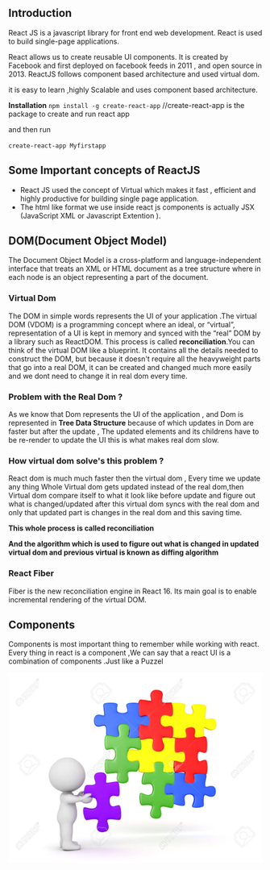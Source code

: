 ## Introduction 
React JS is a javascript library for front end web development. React is used to build single-page applications.

React allows us to create reusable UI components. It is created by Facebook and first deployed on facebook feeds in 2011 , and open source in 2013. ReactJS follows component based architecture and used virtual dom.

it is easy to learn ,highly Scalable and uses component based architecture.

**Installation**
`npm install -g create-react-app`  //create-react-app is the package to create and run react app

and then run

`create-react-app Myfirstapp`  

## Some Important concepts of ReactJS

- React JS used the concept of Virtual which makes it fast , efficient and highly productive for building single page application.
- The html like format we use inside react js components is actually JSX (JavaScript XML or Javascript Extention ).

## DOM(Document Object Model)
The Document Object Model is a cross-platform and language-independent interface that treats an XML or HTML document as a tree structure where in each node is an object representing a part of the document.
### Virtual Dom
The DOM in simple words represents the UI of your application .The virtual DOM (VDOM) is a programming concept where an ideal, or “virtual”, representation of a UI is kept in memory and synced with the “real” DOM by a library such as ReactDOM. This process is called **reconciliation**.You can think of the virtual DOM like a blueprint. It contains all the details needed to construct the DOM, but because it doesn't require all the heavyweight parts that go into a real DOM, it can be created and changed much more easily and we dont need to change it in real dom every time.


### Problem with the Real Dom ?
As we know that Dom represents the UI of the application , and Dom is represented in **Tree Data Structure** because of which updates in Dom are faster but after the update , The updated elements and its childrens have to be re-render to update the UI this is what makes real dom slow.


### How virtual dom solve's this problem ?
React dom is much much faster then the virtual dom , Every time we update any thing Whole Virtual dom gets updated instead of the real dom,then Virtual dom compare itself to what it look like before update and figure out what is changed/updated after this virtual dom syncs with the real dom and only that updated part is changes in the real dom and this saving time.

**This whole process is called reconciliation**

**And the algorithm which is used to figure out what is changed in updated virtual dom and previous virtual is known as diffing algorithm**

### React Fiber
Fiber is the new reconciliation engine in React 16. Its main goal is to enable incremental rendering of the virtual DOM.


## Components 
Components is most important thing to remember while working with react. Every thing in react is a component ,We can say that a react UI is a combination of components .Just like a Puzzel

![A Puzzel Image](https://raw.githubusercontent.com/theayushvyas/MERN-Resources/master/ReactJS/Puzzel.jpg)
